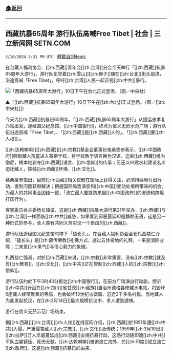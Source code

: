 ###  [:house:返回](README.md)
---


## 西藏抗暴65周年 游行队伍高喊Free Tibet | 社会 | 三立新闻网  SETN.COM
`3/10/2024 3:31 PM UTC ` [轉載自GNews](https://gnews.org/articles/2382085)

在台藏人福利协会、[[zh:西藏]]青年会[[zh:台湾]]分会今天举行「[[zh:西藏]]抗暴65周年大游行」，游行队伍举着[[zh:雪山]][[zh:狮子]]旗在[[zh:台北]]街头前进，沿途高喊「Free Tibet」，呼吁[[zh:台湾]]人民一起正视[[zh:中共]]暴行。

![「西藏抗暴65周年大游行」10日下午在台北正式登场。（图／中央社）](https://attach.setn.com/newsimages/2024/03/10/4562506-PH.jpg "「西藏抗暴65周年大游行」10日下午在台北正式登场。（图／中央社）")

▲「[[zh:西藏]]抗暴65周年大游行」10日下午在[[zh:台北]]正式登场。（图／[[zh:中央社]]）

今天为[[zh:西藏]]抗暴日65周年，「[[zh:西藏]]抗暴65周年大游行」从捷运忠孝复兴站出发，途经国父纪念馆、[[zh:中国银行]]，终点为信义无菸示范广场；游行队伍沿途高喊「Free Tibet」、「[[zh:西藏]]是[[zh:西藏]]人的」、「[[zh:西藏]]要[[zh:人权]]」。

[[zh:达赖喇嘛]][[zh:西藏]][[zh:宗教]]基金会董事长格桑坚参表示，[[zh:中国政府]]强制藏人孩童进入寄宿学校，将学校教学语言换为汉语，迫害[[zh:西藏]]境内僧尼，根本地剥夺[[zh:西藏]]语言、[[zh:信仰]]的传承；另还以兴建水利建设名义迫迁藏人，摧残[[zh:西藏]]环境、[[zh:文化]]。

格桑坚参指出，目前[[zh:西藏]]相关议题在国际上获得关注，必须持续地付出行动，直到问题获得解决；把握国际局势演变和[[zh:中国]]变动处境所带来的机会，为藏人的共同事业团结一致，「流亡藏人要提防来自[[zh:中国政府]]的渗透和跨境打压行为」。

客家委员会主委杨长镇说，这是[[zh:西藏]]抗暴大游行第21年举办，[[zh:西藏]]与[[zh:台湾]]一样面临[[zh:中共]]威胁，如果看到邪恶蔓延却是静默无语，这是另一种形式的参与，全人类有共同义务实现一个自由的[[zh:西藏]]。

游行队伍途经国父纪念馆时停下「磕长头」。在台藏人福利协会会长札西慈仁介绍，「磕长头」是[[zh:藏传佛教]]礼佛方式，透过五体投地的礼拜，一来是消除业障；二来是[[zh:勇气]]与信心毅力的象徵。

札西慈仁强调，对於[[zh:西藏]]来说，[[zh:宗教]]非常重要，没有[[zh:宗教]]就没有[[zh:教育]]、[[zh:文化]]，[[zh:中共]]正在管制[[zh:西藏]]人的[[zh:宗教]][[zh:信仰]]。

游行队伍约於下午3时40分抵达[[zh:中国银行]]，在前方广场演出行动剧，控诉[[zh:中共]]计画在[[zh:四川]]省甘孜[[zh:藏族]]自治州德格县修建水电站，将毁坏6座藏人经常聚集的寺庙，也会破坏13世纪古壁画、迫迁2千多名村民。当地藏人为此发起抗议，在[[zh:2月14日]]最大规模抗议中，多人遭到逮捕。

游行在信义无菸示范广场结束。

据[[zh:西藏]][[zh:台湾]][[zh:人权]]连线官网介绍，[[zh:西藏]]於1951年遭[[zh:中共]]入侵，严重侵害藏人[[zh:宗教]]、[[zh:文化]]及传统；1959年[[zh:3月10日]][[zh:拉萨]]万人示威蔓延成[[zh:西藏]]全境抗暴行动，这场行动随即遭[[zh:中共]]军队血腥镇压、死伤无数，[[zh:达赖喇嘛]]被迫流亡海外，於[[zh:印度]]成立流亡[[zh:政府]]。这是[[zh:西藏]]抗暴日的由来。
